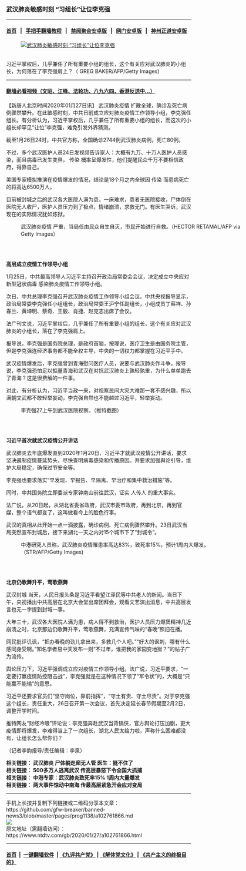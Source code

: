### 武汉肺炎敏感时刻 “习组长”让位李克强
------------------------

#### [首页](https://github.com/gfw-breaker/banned-news3/blob/master/README.md) &nbsp;&nbsp;|&nbsp;&nbsp; [手把手翻墙教程](https://github.com/gfw-breaker/guides/wiki) &nbsp;&nbsp;|&nbsp;&nbsp; [禁闻聚合安卓版](https://github.com/gfw-breaker/bn-android) &nbsp;&nbsp;|&nbsp;&nbsp; [网门安卓版](https://github.com/oGate2/oGate) &nbsp;&nbsp;|&nbsp;&nbsp; [神州正道安卓版](https://github.com/SzzdOgate/update) 



<div><div class="featured_image">
 <a href="https://i.ntdtv.com/assets/uploads/2020/01/GettyImages-1130611959.jpg" target="_blank">
  <figure>
   <img alt="武汉肺炎敏感时刻 “习组长”让位李克强" src="https://i.ntdtv.com/assets/uploads/2020/01/GettyImages-1130611959-800x450.jpg"/>
  </figure><br/>
 </a>
 <span class="caption">
  习近平掌权后，几乎兼任了所有重要小组的组长，这个有关应对武汉肺炎的小组长，为何落在了李克强肩上？（ GREG BAKER/AFP/Getty Images)
 </span>
</div>
</div><hr/>

#### [翻墙必看视频（文昭、江峰、法轮功、八九六四、香港反送中...）](http://167.172.214.107/home.html)

<div><div class="post_content" itemprop="articleBody">
 <p>
  【新唐人北京时间2020年01月27日讯】
  <ok href="https://www.ntdtv.com/gb/442749.htm">
   武汉肺炎疫情
  </ok>
  扩散全球，确诊及死亡病例骤然攀升。在此敏感时刻，中共日前成立应对肺炎疫情工作领导小组，李克强任组长。有分析认为，习近平掌权后，几乎兼任了所有重要小组的组长，而这次的小组长却罕见“让位”李克强，难免引发外界猜测。
 </p>
 <p>
  截至1月26日24时，中共官方称，全国确诊2744例武汉肺炎病例，死亡80例。
 </p>
 <p>
  不过，多个武汉医护人员24日发视频告诉家人：大概有九万、十万人医护人员感染，而且病毒已发生变异，
  <ok href="https://www.ntdtv.com/gb/传染.htm">
   传染
  </ok>
  概率呈爆发性，他们提醒民众千万不要相信政府，得靠自己。
 </p>
 <p>
  美国专家模拟推演在疫情爆发的情况，结论是18个月之内全球因
  <ok href="https://www.ntdtv.com/gb/传染.htm">
   传染
  </ok>
  而患病死亡的将高达6500万人。
 </p>
 <p>
  目前被封城之后的武汉各大医院人满为患，一床难求，患者无医院接收，尸体倒在医院无人收尸，医护人员压力到了极点，情绪崩溃，求救无门。有医生哭诉，武汉现在的实际情况犹如炼狱。
 </p>
 <figure class="wp-caption alignnone" id="attachment_102761687" style="width: 600px">
  <ok href="https://i.ntdtv.com/assets/uploads/2020/01/GettyImages-1196130115-1.jpg">
   <img alt="" class="size-medium wp-image-102761687" src="https://i.ntdtv.com/assets/uploads/2020/01/GettyImages-1196130115-1-600x338.jpg"/>
  </ok>
  <br/><figcaption class="wp-caption-text">
   <ok href="https://www.ntdtv.com/gb/442749.htm">
    武汉肺炎疫情
   </ok>
   严重，当局任由民众自生自灭，市民开始进行自救。（HECTOR RETAMAL/AFP via Getty Images）
  </figcaption><br/>
 </figure><br/>
 <p>
  <strong>
   高层成立疫情工作领导小组
  </strong>
 </p>
 <p>
  1月25日，中共最高领导人习近平主持召开政治局常委会会议，决定成立中央应对
  <ok href="https://www.ntdtv.com/gb/新型冠状病毒.htm">
   新型冠状病毒
  </ok>
  感染肺炎疫情工作领导小组。
 </p>
 <p>
  次日，中共总理李克强召开武汉肺炎疫情工作领导小组会议。中共央视报导显示，政治局常委李克强任小组组长，政治局常委王沪宁任副组长，小组成员丁薛祥、孙春兰、黄坤明、蔡奇、王毅、肖捷、赵克志出席了会议。
 </p>
 <p>
  法广刊文说，习近平掌权后，几乎兼任了所有重要小组的组长，这个有关应对武汉肺炎的小组长，落在了李克强肩上。
 </p>
 <p>
  报导说，李克强是国务院总理，是政府首脑，按理说，医疗卫生是由国务院主管，但是李克强连经济事务都不能全权主导，中央的一切权力都掌握在习近平手中。
 </p>
 <p>
  武汉疫情爆发后，李克强曾到青海慰问医疗人员，说要与武汉肺炎作斗争。报导说，李克强恐怕足以掂量青海和武汉在对抗武汉肺炎上孰轻孰重，为什么单单跑去了青海？这是很费解的一件事。
 </p>
 <p>
  对此，有分析认为，习近平当政一来，对视察民间大灾大难那一套不感兴趣，所以满朝文武都不敢轻举妄动，李克强自然也不能越过习近平，轻举妄动。
 </p>
 <figure class="wp-caption alignnone" id="attachment_102761971" style="width: 600px">
  <ok href="https://i.ntdtv.com/assets/uploads/2020/01/EPQhFOMUwAAISL1.jpg">
   <img alt="" class="size-medium wp-image-102761971" src="https://i.ntdtv.com/assets/uploads/2020/01/EPQhFOMUwAAISL1-600x338.jpg"/>
  </ok>
  <br/><figcaption class="wp-caption-text">
   李克强27上午到武汉医院视察。（推特截图）
  </figcaption><br/>
 </figure><br/>
 <p>
  <strong>
   习近平首次就武汉疫情公开讲话
  </strong>
 </p>
 <p>
  武汉肺炎去年底爆发直到2020年1月20日，习近平才就武汉疫情公开讲话，要求坚决遏制疫情蔓延势头，尽快查明病毒感染和传播原因。并要求加强舆论引导，维护大局稳定，确保过节安全等。
 </p>
 <p>
  李克强也要求落实“早发现、早报告、早隔离、早治疗和集中救治措施”等。
 </p>
 <p>
  同时，中共国务院立即委派专家钟南山前往武汉，证实
  <ok href="https://www.ntdtv.com/gb/人传人.htm">
   人传人
  </ok>
  的重大事实。
 </p>
 <p>
  法广说，从20日起，从湖北省委省政府，武汉市委市政府，再到北京，再到官媒，整个语气都变了，这叫做看今上的脸色行事。
 </p>
 <p>
  武汉的真相从此开始一点一滴披露，确诊病例、死亡病例骤然攀升。23日武汉当局突然宣布封城后，接下来湖北一天之内对15个城市下了“封城令”。
 </p>
 <figure class="wp-caption alignnone" id="attachment_102761186" style="width: 600px">
  <ok href="https://i.ntdtv.com/assets/uploads/2020/01/b9b8baf4bb4faa2bddda01a6a9579e2e.jpg">
   <img alt="" class="size-medium wp-image-102761186" src="https://i.ntdtv.com/assets/uploads/2020/01/b9b8baf4bb4faa2bddda01a6a9579e2e-600x337.jpg"/>
  </ok>
  <br/><figcaption class="wp-caption-text">
   中港研究人员称，武汉肺炎疫情罹患率高达83%，致死率15%。预计1周内大爆发。（STR/AFP/Getty Images)
  </figcaption><br/>
 </figure><br/>
 <p>
  <strong>
   北京仍歌舞升平，莺歌燕舞
  </strong>
 </p>
 <p>
  <ok href="https://www.ntdtv.com/gb/武汉封城.htm">
   武汉封城
  </ok>
  当天，人民日报头条是习近平看望江泽民等中共老人的新闻。当日下午，央视播出中共高层在北京大会堂出席团拜会，观看文艺演出消息，中共高层发言也无一字提到封城一事。
 </p>
 <p>
  大年三十，武汉各大医院人满为患，病人得不到救治，医护人员压力爆煲精神几近崩溃之时，北京那边仍歌舞升平，莺歌燕舞，充满宣传气味的“春晚”照旧在播。
 </p>
 <p>
  网民批评讥讽，“把办春晚的劲儿拿出来，多救几个人吧。”“好大的讽刺，哪有什么感同身受啊。”知名学者易中天发布一则“不过年，谁把我的家园变地狱？”的帖子广为流传。
 </p>
 <p>
  舆论压力下，习近平强调成立应对疫情工作领导小组。法广说，习近平要求，“一定要打赢疫情防控阻击战”，李克强就是在这种情况下领了“军令状”的，大概是“只能赢不能输”的意思。
 </p>
 <p>
  习近平还要求官员们“坚守岗位，靠前指挥”，“守土有责、守土尽责”。对于李克强这个组长，责任重大，26日召开第一次会议，首先决定延长春节假期至2月2日，调整开学时间。
 </p>
 <p>
  推特网友“财经冷眼”评论说：李克强奔赴武汉当背锅侠，官方舆论打压加剧，更大疫情即将爆发，李难得当上了一次组长，湖北人民太给力啦，声称什么困难都没有，让组长怎么帮你们？
 </p>
 <p>
  （记者李韵报导/责任编辑：李泉）
 </p>
 <p>
  <strong>
   相关链接：
   <ok href="https://www.ntdtv.com/gb/2020/01/25/a102760462.html" rel="noopener" target="_blank">
    武汉肺炎 尸体躺走廊无人管 医生：挺不住了
   </ok>
  </strong>
  <br/>
  <strong>
   相关链接：
   <ok href="https://www.ntdtv.com/gb/2020/01/27/a102761628.html" rel="noopener" target="_blank">
    500多万人逃离武汉 传高层暴怒下令全国大抓捕
   </ok>
  </strong>
  <br/>
  <strong>
   相关链接：
   <ok href="https://www.ntdtv.com/gb/2020/01/26/a102761162.html" rel="noopener" target="_blank">
    中港专家：武汉肺炎致死率15% 1周内大量爆发
   </ok>
  </strong>
  <br/>
  <strong>
   相关链接：
   <ok href="https://www.ntdtv.com/gb/2020/01/11/a102750164.html" rel="noopener" target="_blank">
    两大事件惊动中南海 传最高层紧急开会应对变局
   </ok>
  </strong>
 </p>
 <div class="single_ad">
 </div>
</div>
</div>
<hr/>
手机上长按并复制下列链接或二维码分享本文章：<br/>
https://github.com/gfw-breaker/banned-news3/blob/master/pages/prog1138/a102761866.md <br/>
<a href='https://github.com/gfw-breaker/banned-news3/blob/master/pages/prog1138/a102761866.md'><img src='https://github.com/gfw-breaker/banned-news3/blob/master/pages/prog1138/a102761866.md.png'/></a> <br/>
原文地址（需翻墙访问）：https://www.ntdtv.com/gb/2020/01/27/a102761866.html


------------------------
#### [首页](https://github.com/gfw-breaker/banned-news3/blob/master/README.md) &nbsp;|&nbsp; [一键翻墙软件](https://github.com/gfw-breaker/nogfw/blob/master/README.md) &nbsp;| [《九评共产党》](https://github.com/gfw-breaker/9ping.md/blob/master/README.md#九评之一评共产党是什么) | [《解体党文化》](https://github.com/gfw-breaker/jtdwh.md/blob/master/README.md) | [《共产主义的终极目的》](https://github.com/gfw-breaker/gczydzjmd.md/blob/master/README.md)


<img src='http://gfw-breaker.win/banned-news3/pages/prog1138/a102761866.md' width='0px' height='0px'/>